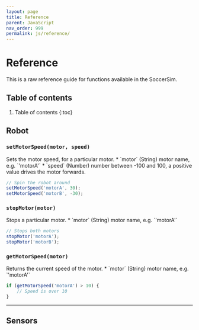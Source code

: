 ```yaml
---
layout: page
title: Reference
parent: JavaScript
nav_order: 999
permalink: js/reference/
---
```


# Reference
This is a raw reference guide for functions available in the SoccerSim.

## Table of contents
1. Table of contents
{:toc}

## Robot
### `setMotorSpeed(motor, speed)`

<div class="code-example" markdown="1">
Sets the motor speed, for a particular motor.
* `motor` (String) motor name, e.g. `'motorA'`
* `speed` (Number) number between -100 and 100, a positive value drives the motor forwards.
</div>

```javascript
// Spin the robot around
setMotorSpeed('motorA', 30);
setMotorSpeed('motorB', -30);
```

### `stopMotor(motor)`

<div class="code-example" markdown="1">
Stops a particular motor.
* `motor` (String) motor name, e.g. `'motorA'`
</div>

```javascript
// Stops both motors
stopMotor('motorA');
stopMotor('motorB');
```

### `getMotorSpeed(motor)`

<div class="code-example" markdown="1">
Returns the current speed of the motor.
* `motor` (String) motor name, e.g. `'motorA'`
</div>

```javascript
if (getMotorSpeed('motorA') > 10) {
	// Speed is over 10
}
```


----

## Sensors

